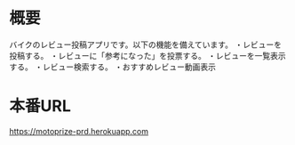 # 概要
バイクのレビュー投稿アプリです。以下の機能を備えています。
・レビューを投稿する。
・レビューに「参考になった」を投票する。
・レビューを一覧表示する。
・レビュー検索する。
・おすすめレビュー動画表示

# 本番URL
https://motoprize-prd.herokuapp.com
